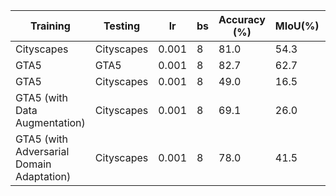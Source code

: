 | Training | Testing| lr | bs |Accuracy (%) | MIoU(%) | Training Time |
|----------|----------|----------|----------|----------|----------|----------|
| Cityscapes | Cityscapes | 0.001 | 8 | 81.0 | 54.3 | 03:03|
| GTA5 | GTA5 | 0.001 | 8 | 82.7 | 62.7 | 2:43 |
| GTA5 | Cityscapes | 0.001 | 8 | 49.0 | 16.5 |-|
| GTA5 (with Data Augmentation) | Cityscapes | 0.001 | 8 |69.1  | 26.0 | 2:59 | 
| GTA5 (with Adversarial Domain Adaptation) | Cityscapes | 0.001 | 8 |78.0  | 41.5 | 5:15| 
